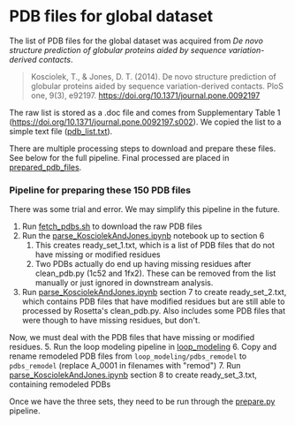 # PDB files for global dataset

The list of PDB files for the global dataset was acquired from _De novo structure prediction of globular proteins aided by sequence variation-derived contacts_.

>Kosciolek, T., & Jones, D. T. (2014). De novo structure prediction of globular proteins aided by sequence variation-derived contacts. PloS one, 9(3), e92197. https://doi.org/10.1371/journal.pone.0092197

The raw list is stored as a .doc file and comes from Supplementary Table 1 (https://doi.org/10.1371/journal.pone.0092197.s002). 
We copied the list to a simple text file ([pdb_list.txt](pdb_list.txt)). 

There are multiple processing steps to download and prepare these files. See below for the full pipeline.
Final processed are placed in [prepared_pdb_files](../prepared_pdb_files).


[//]: # (The code for fetching and processing the PDB files from [RCSB Protein Data Bank]&#40;https://www.rcsb.org&#41; is contained in [fetch_pdbs.sh]&#40;fetch_pdbs.sh&#41;.)

[//]: # (Running the script will create intermediate directories for the raw PDB files and other processing steps. )

### Pipeline for preparing these 150 PDB files 
There was some trial and error. We may simplify this pipeline in the future. 
1. Run [fetch_pdbs.sh](fetch_pdbs.sh) to download the raw PDB files
2. Run the [parse_KosciolekAndJones.ipynb](../../notebooks/parse_KosciolekAndJones.ipynb) notebook up to section 6 
   1. This creates ready_set_1.txt, which is a list of PDB files that do not have missing or modified residues
   2. Two PDBs actually do end up having missing residues after clean_pdb.py (1c52 and 1fx2). These can be removed from the list manually or just ignored in downstream analysis.
5. Run [parse_KosciolekAndJones.ipynb](../../notebooks/parse_KosciolekAndJones.ipynb) section 7 to create ready_set_2.txt, which contains PDB files that have modified residues but are still able to processed by Rosetta's clean_pdb.py. Also includes some PDB files that were though to have missing residues, but don't.  

Now, we must deal with the PDB files that have missing or modified residues.
5. Run the loop modeling pipeline in [loop_modeling](loop_modeling)
6. Copy and rename remodeled PDB files from `loop_modeling/pdbs_remodel` to `pdbs_remodel` (replace A_0001 in filenames with "remod")
7. Run [parse_KosciolekAndJones.ipynb](../../notebooks/parse_KosciolekAndJones.ipynb) section 8 to create ready_set_3.txt, containing remodeled PDBs

Once we have the three sets, they need to be run through the [prepare.py](../../code/prepare.py) pipeline. 
